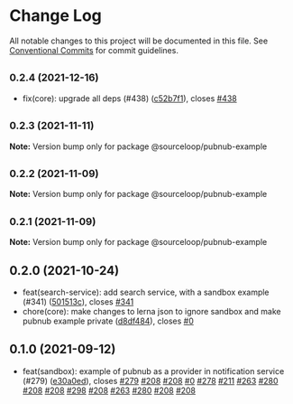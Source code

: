 # Change Log

All notable changes to this project will be documented in this file.
See [Conventional Commits](https://conventionalcommits.org) for commit guidelines.

## <small>0.2.4 (2021-12-16)</small>

* fix(core): upgrade all deps (#438) ([c52b7f1](https://github.com/sourcefuse/loopback4-microservice-catalog/commit/c52b7f1)), closes [#438](https://github.com/sourcefuse/loopback4-microservice-catalog/issues/438)





## <small>0.2.3 (2021-11-11)</small>

**Note:** Version bump only for package @sourceloop/pubnub-example





## <small>0.2.2 (2021-11-09)</small>

**Note:** Version bump only for package @sourceloop/pubnub-example





## <small>0.2.1 (2021-11-09)</small>

**Note:** Version bump only for package @sourceloop/pubnub-example





## 0.2.0 (2021-10-24)

* feat(search-service): add search service, with a sandbox example (#341) ([501513c](https://github.com/sourcefuse/loopback4-microservice-catalog/commit/501513c)), closes [#341](https://github.com/sourcefuse/loopback4-microservice-catalog/issues/341)
* chore(core): make changes to lerna json to ignore sandbox and make pubnub example private ([d8df484](https://github.com/sourcefuse/loopback4-microservice-catalog/commit/d8df484)), closes [#0](https://github.com/sourcefuse/loopback4-microservice-catalog/issues/0)





## 0.1.0 (2021-09-12)

* feat(sandbox): example of pubnub as a provider in notification service (#279) ([e30a0ed](https://github.com/sourcefuse/loopback4-microservice-catalog/commit/e30a0ed)), closes [#279](https://github.com/sourcefuse/loopback4-microservice-catalog/issues/279) [#208](https://github.com/sourcefuse/loopback4-microservice-catalog/issues/208) [#208](https://github.com/sourcefuse/loopback4-microservice-catalog/issues/208) [#0](https://github.com/sourcefuse/loopback4-microservice-catalog/issues/0) [#278](https://github.com/sourcefuse/loopback4-microservice-catalog/issues/278) [#211](https://github.com/sourcefuse/loopback4-microservice-catalog/issues/211) [#263](https://github.com/sourcefuse/loopback4-microservice-catalog/issues/263) [#280](https://github.com/sourcefuse/loopback4-microservice-catalog/issues/280) [#208](https://github.com/sourcefuse/loopback4-microservice-catalog/issues/208) [#208](https://github.com/sourcefuse/loopback4-microservice-catalog/issues/208) [#298](https://github.com/sourcefuse/loopback4-microservice-catalog/issues/298) [#208](https://github.com/sourcefuse/loopback4-microservice-catalog/issues/208) [#263](https://github.com/sourcefuse/loopback4-microservice-catalog/issues/263) [#280](https://github.com/sourcefuse/loopback4-microservice-catalog/issues/280) [#208](https://github.com/sourcefuse/loopback4-microservice-catalog/issues/208) [#208](https://github.com/sourcefuse/loopback4-microservice-catalog/issues/208)
